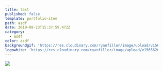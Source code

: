 ```yaml
---
title: test
published: false
template: portfolio-item
path: asdf
date: 2019-08-23T15:37:59.472Z
category:
  - asdf
color: asdf
backgroundgif: 'https://res.cloudinary.com/ryanfiller/image/upload/v1565620978/sample.jpg'
logowhite: 'https://res.cloudinary.com/ryanfiller/image/upload/v1565620978/sample.jpg'
---
```

![](https://res.cloudinary.com/ryanfiller/image/upload/v1565620978/sample.jpg)
